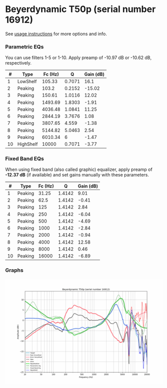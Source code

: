 # Beyerdynamic T50p (serial number 16912)
See [usage instructions](https://github.com/jaakkopasanen/AutoEq#usage) for more options and info.

### Parametric EQs
You can use filters 1-5 or 1-10. Apply preamp of -10.97 dB or -10.62 dB, respectively.

|   # | Type      |   Fc (Hz) |      Q |   Gain (dB) |
|-----|-----------|-----------|--------|-------------|
|   1 | LowShelf  |    105.33 | 0.7071 |       16.1  |
|   2 | Peaking   |    103.2  | 0.2152 |      -15.02 |
|   3 | Peaking   |    150.61 | 1.0116 |       12.02 |
|   4 | Peaking   |   1493.69 | 1.8303 |       -1.91 |
|   5 | Peaking   |   4036.48 | 1.0841 |       11.25 |
|   6 | Peaking   |   2844.19 | 3.7676 |        1.08 |
|   7 | Peaking   |   3807.65 | 4.559  |       -1.38 |
|   8 | Peaking   |   5144.82 | 5.0463 |        2.54 |
|   9 | Peaking   |   6010.34 | 6      |       -1.47 |
|  10 | HighShelf |  10000    | 0.7071 |       -3.77 |

### Fixed Band EQs
When using fixed band (also called graphic) equalizer, apply preamp of **-12.37 dB** (if available) and set gains manually with these parameters.

|   # | Type    |   Fc (Hz) |      Q |   Gain (dB) |
|-----|---------|-----------|--------|-------------|
|   1 | Peaking |     31.25 | 1.4142 |        9.01 |
|   2 | Peaking |     62.5  | 1.4142 |       -0.41 |
|   3 | Peaking |    125    | 1.4142 |        2.84 |
|   4 | Peaking |    250    | 1.4142 |       -6.04 |
|   5 | Peaking |    500    | 1.4142 |       -4.69 |
|   6 | Peaking |   1000    | 1.4142 |       -2.84 |
|   7 | Peaking |   2000    | 1.4142 |       -0.94 |
|   8 | Peaking |   4000    | 1.4142 |       12.58 |
|   9 | Peaking |   8000    | 1.4142 |        0.46 |
|  10 | Peaking |  16000    | 1.4142 |       -6.89 |

### Graphs
![](./Beyerdynamic%20T50p%20(serial%20number%2016912).png)
